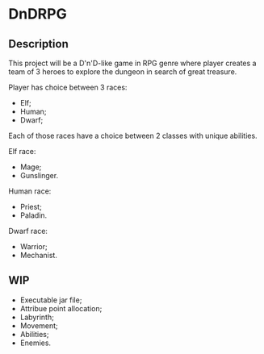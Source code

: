 # DnDRPG

## Description

This project will be a D'n'D-like game in RPG genre where player creates a team of 3 heroes to explore the dungeon in search of great treasure.

Player has choice between 3 races:
- Elf;
- Human;
- Dwarf;

Each of those races have a choice between 2 classes with unique abilities.

Elf race:
- Mage;
- Gunslinger.

Human race:
- Priest;
- Paladin.

Dwarf race:
- Warrior;
- Mechanist.

## WIP
- Executable jar file;
- Attribue point allocation;
- Labyrinth;
- Movement;
- Abilities;
- Enemies.


